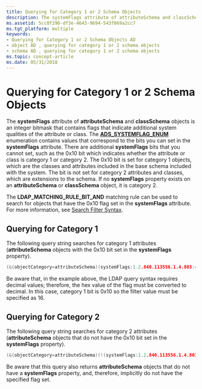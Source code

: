 ```yaml
---
title: Querying for Category 1 or 2 Schema Objects
description: The systemFlags attribute of attributeSchema and classSchema objects is an integer bitmask that contains flags that indicate additional system qualities of the attribute or class.
ms.assetid: 5cc8f296-df3e-4643-9694-543f069a2cc7
ms.tgt_platform: multiple
keywords:
- Querying for Category 1 or 2 Schema Objects AD
- object AD , querying for category 1 or 2 schema objects
- schema AD , querying for category 1 or 2 schema objects
ms.topic: concept-article
ms.date: 05/31/2018
---
```


# Querying for Category 1 or 2 Schema Objects

The **systemFlags** attribute of **attributeSchema** and **classSchema** objects is an integer bitmask that contains flags that indicate additional system qualities of the attribute or class. The [**ADS\_SYSTEMFLAG\_ENUM**](/windows/win32/api/iads/ne-iads-ads_systemflag_enum) enumeration contains values that correspond to the bits you can set in the **systemFlags** attribute. There are additional **systemFlags** bits that you cannot set, such as the 0x10 bit which indicates whether the attribute or class is category 1 or category 2. The 0x10 bit is set for category 1 objects, which are the classes and attributes included in the base schema included with the system. The bit is not set for category 2 attributes and classes, which are extensions to the schema. If no **systemFlags** property exists on an **attributeSchema** or **classSchema** object, it is category 2.

The **LDAP\_MATCHING\_RULE\_BIT\_AND** matching rule can be used to search for objects that have the 0x10 flag set in the **systemFlags** attribute. For more information, see [Search Filter Syntax](/windows/desktop/ADSI/search-filter-syntax).

## Querying for Category 1

The following query string searches for category 1 attributes (**attributeSchema** objects with the 0x10 bit set in the **systemFlags** property).


```C++
(&(objectCategory=attributeSchema)(systemFlags:1.2.840.113556.1.4.803:=16) )
```



Be aware that, in the example above, the LDAP query syntax requires decimal values; therefore, the hex value of the flag must be converted to decimal. In this case, category 1 bit is 0x10 so the filter value must be specified as 16.

## Querying for Category 2

The following query string searches for category 2 attributes (**attributeSchema** objects that do not have the 0x10 bit set in the **systemFlags** property).


```C++
(&(objectCategory=attributeSchema)(!(systemFlags:1.2.840.113556.1.4.803:=16)))
```



Be aware that this query also returns **attributeSchema** objects that do not have a **systemFlags** property, and, therefore, implicitly do not have the specified flag set.

 

 
